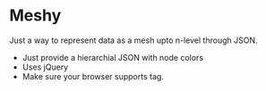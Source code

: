 # Meshy

Just a way to represent data as a mesh upto n-level through JSON.
  - Just provide a hierarchial JSON with node colors
  - Uses jQuery
  - Make sure your browser supports <canvas> tag.

